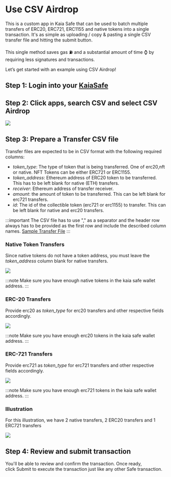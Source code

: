 # Use CSV Airdrop

This is a custom app in Kaia Safe that can be used to batch multiple transfers of ERC20, ERC721, ERC1155 and native tokens into a single transaction. It's as simple as uploading / copy & pasting a single CSV transfer file and hitting the submit button.

This single method saves gas ⛽ and a substantial amount of time ⌚ by requiring less signatures and transactions.

Let’s get started with an example using CSV Airdrop!

## Step 1: Login into your [KaiaSafe](https://safe.kaia.io/)  <a id="login-kaiasafe"></a>

## Step 2: Click apps, search CSV and select CSV Airdrop  <a id="search-CSV-airdrop"></a>

![](/img/build/tools/kaia-safe/search-csv-app.png)

## Step 3: Prepare a Transfer CSV file <a id="prepare-CSV-airdrop"></a>

Transfer files are expected to be in CSV format with the following required columns:

* *token_type*: The type of token that is being transferred. One of erc20,nft or native. NFT Tokens can be either ERC721 or ERC1155.
* *token_address*: Ethereum address of ERC20 token to be transferred. This has to be left blank for native (ETH) transfers.
* *receiver*: Ethereum address of transfer receiver.
* *amount*: the amount of token to be transferred. This can be left blank for erc721 transfers.
* *id*: The id of the collectible token (erc721 or erc1155) to transfer. This can be left blank for native and erc20 transfers.

:::important
The CSV file has to use "," as a separator and the header row always has to be provided as the first row and include the described column names.
[Sample Transfer File](https://ipfs.io/ipfs/bafybeiesr6b3cm76ofcm2joukgdtuyva3niftmbpbb4sgxsa3qwsenv3lu/sample.csv)
:::


### Native Token Transfers <a id="native-token-trnasfers"></a>

Since native tokens do not have a token address, you must leave the *token_address* column blank for native transfers.

![](/img/build/tools/kaia-safe/native-csv-app.png)

:::note
Make sure you have enough native tokens in the kaia safe wallet address.
:::

### ERC-20 Transfers <a id="erc20-trnasfers"></a>

Provide erc20 as *token_type* for erc20 transfers and other respective fields accordingly.

![](/img/build/tools/kaia-safe/erc20-csv-app.png)

:::note
Make sure you have enough erc20 tokens in the kaia safe wallet address.
:::

### ERC-721 Transfers <a id="erc721-transfers"></a>

Provide erc721 as *token_type* for erc721 transfers and other respective fields accordingly.

![](/img/build/tools/kaia-safe/erc721-csv-app.png)

:::note
Make sure you have enough erc721 tokens in the kaia safe wallet address.
:::

### Illustration <a id="illustration"></a>

For this illustration, we have 2 native transfers, 2 ERC20 transfers and 1 ERC721 transfers

![](/img/build/tools/kaia-safe/rs-csv-app.png)

## Step 4: Review and submit transaction <a id="review-submit-transaction"></a>

You'll be able to review and confirm the transaction. Once ready, click Submit to execute the transaction just like any other Safe transaction.

